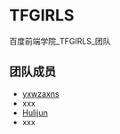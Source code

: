# TFGIRLS
百度前端学院_TFGIRLS_团队

## 团队成员
* [yxwzaxns](http://github.com/yxwzaxns)
* xxx
* [Hulijun](https://github.com/Hulijun)
* xxx
